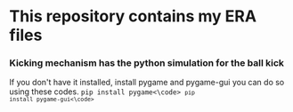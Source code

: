 # This repository contains my ERA files

### Kicking mechanism has the python simulation for the ball kick

If you don't have it installed, install pygame and pygame-gui you can do so using these codes.
<code>pip install pygame<\code>
<code>pip install pygame-gui<\code>
